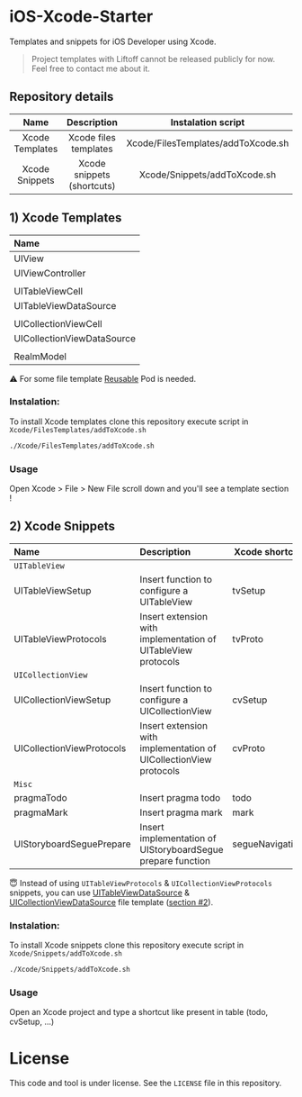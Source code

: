 # iOS-Xcode-Starter
Templates and snippets for iOS Developer using Xcode.

>Project templates with Liftoff cannot be released publicly for now.
>Feel free to contact me about it.

## Repository details
|        Name       |                             Description                            |         Instalation script         |
|:-----------------:|:------------------------------------------------------------------:|:----------------------------------:|
| Xcode Templates   | Xcode files templates                                              | Xcode/FilesTemplates/addToXcode.sh |
| Xcode Snippets    | Xcode snippets (shortcuts)                                         | Xcode/Snippets/addToXcode.sh       |

## 1) Xcode Templates
|         Name         |
|:---------------------|
| UIView               |
| UIViewController     |
|                      |
| UITableViewCell      |
| UITableViewDataSource|
|                      |
| UICollectionViewCell |
| UICollectionViewDataSource|
|                      |
| RealmModel           |

⚠️ For some file template [Reusable](https://github.com/AliSoftware/Reusable) Pod is needed.

### Instalation:
To install Xcode templates clone this repository execute script in `Xcode/FilesTemplates/addToXcode.sh`
```bash
./Xcode/FilesTemplates/addToXcode.sh
```

### Usage
Open Xcode > File > New File scroll down and you'll see a template section !

## 2) Xcode Snippets
|            Name           |                             Description                            | Xcode shortcut |
|:--------------------------|:-------------------------------------------------------------------|----------------|
| `UITableView`             |
| UITableViewSetup          | Insert function to configure a UITableView                         | tvSetup        |
| UITableViewProtocols      | Insert extension with implementation of UITableView protocols      | tvProto        |
| `UICollectionView`        |
| UICollectionViewSetup     | Insert function to configure a UICollectionView                    | cvSetup        |
| UICollectionViewProtocols | Insert extension with implementation of UICollectionView protocols | cvProto        |
| `Misc`                    |
| pragmaTodo                | Insert pragma todo                                                 | todo           |
| pragmaMark                | Insert pragma mark                                                 | mark           |
| UIStoryboardSeguePrepare  | Insert implementation of UIStoryboardSegue prepare function        | segueNavigation|

😇 Instead of using `UITableViewProtocols` & `UICollectionViewProtocols` snippets, you can use [UITableViewDataSource](https://github.com/Maximelc/iOS-Starter/blob/master/Xcode/FilesTemplates/Custom.xctemplate/UITableViewDataSource/___FILEBASENAME___.swift) & [UICollectionViewDataSource](https://github.com/Maximelc/iOS-Starter/blob/master/Xcode/FilesTemplates/Custom.xctemplate/UICollectionViewDataSource/___FILEBASENAME___.swift) file template ([section #2](https://github.com/Maximelc/iOS-Starter#2-xcode-templates)).

### Instalation:
To install Xcode snippets clone this repository execute script in `Xcode/Snippets/addToXcode.sh`
```bash
./Xcode/Snippets/addToXcode.sh
```
### Usage
Open an Xcode project and type a shortcut like present in table (todo, cvSetup, ...)

# License
This code and tool is under license. See the `LICENSE` file in this repository.
